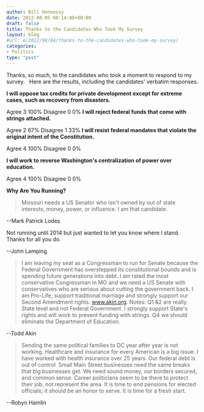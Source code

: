 ```yaml
---
author: Bill Hennessy
date: 2012-08-05 00:14:08+00:00
draft: false
title: Thanks to the Candidates Who Took My Survey
layout: blog
#url: e/2012/08/04/thanks-to-the-candidates-who-took-my-survey/
categories:
- Politics
type: "post"
---
```


Thanks, so much, to the candidates who took a moment to respond to my survey.   Here are the results, including the candidates' verbatim responses.

**I will oppose tax credits for private development except for extreme cases, such as recovery from disasters.**

Agree 3 100%
Disagree 0 0%
**I will reject federal funds that come with strings attached.**

Agree 2 67%
Disagree 1 33%
**I will resist federal mandates that violate the original intent of the Constitution.**

Agree 4 100%
Disagree 0 0%

**I will work to reverse Washington's centralization of power over education.**

Agree 4 100%
Disagree 0 0%

**Why Are You Running?**


> Missouri needs a US Senator who isn't owned by out of state interests, money, power, or influence. I am that candidate.


--Mark Patrick Lodes


> 
Not running until 2014 but just wanted to let you know where I stand. Thanks for all you do.


--John Lamping


> I am leaving my seat as a Congressman to run for Senate because the Federal Government has overstepped its constitutional bounds and is spending future generations into debt. I am rated the most conservative Congressman in MO and we need a US Senate with conservatives who are serious about cutting the government back. I am Pro-Life, support traditional marriage and strongly support our Second Amendment rights. www.akin.org. Notes: Q1 &2 are really State level and not Federal Government. I strongly support State's rights and will work to prevent funding with strings. Q4 we should eliminate the Department of Education.


--Todd Akin


> Sending the same political families to DC year after year is not working. Healthcare and insurance for every American is a big issue. I have worked with health insurance over 25 years. Our federal debt is out of control. Small Main Street businesses need the same breaks that big businesses get. We need sound money, our borders secured, and common sense. Career politicians seem to be there to protect their job, not represent the area. It is time to end pensions for elected officials; it should be an honor to serve. It is time for a fresh start.


--Robyn Hamlin




